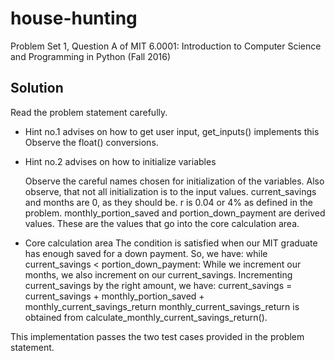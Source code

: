 # house-hunting

Problem Set 1, Question A of MIT 6.0001: Introduction to Computer Science and Programming in Python (Fall 2016)

## Solution

Read the problem statement carefully.

* Hint no.1 advises on how to get user input, get_inputs() implements this
    Observe the float() conversions.
* Hint no.2 advises on how to initialize variables
    
    Observe the careful names chosen for initialization of the variables.
    Also observe, that not all initialization is to the input values.
    current_savings and months are 0, as they should be.
    r is 0.04 or 4% as defined in the problem.
    monthly_portion_saved and portion_down_payment are derived values.
    These are the values that go into the core calculation area.
* Core calculation area
    The condition is satisfied when our MIT graduate has enough saved for a down payment.
    So, we have:
    while current_savings < portion_down_payment:
    While we increment our months, we also increment on our current_savings.
    Incrementing current_savings by the right amount, we have:
    current_savings = current_savings + monthly_portion_saved + monthly_current_savings_return
    monthly_current_savings_return is obtained from calculate_monthly_current_savings_return().

This implementation passes the two test cases provided in the problem statement.
